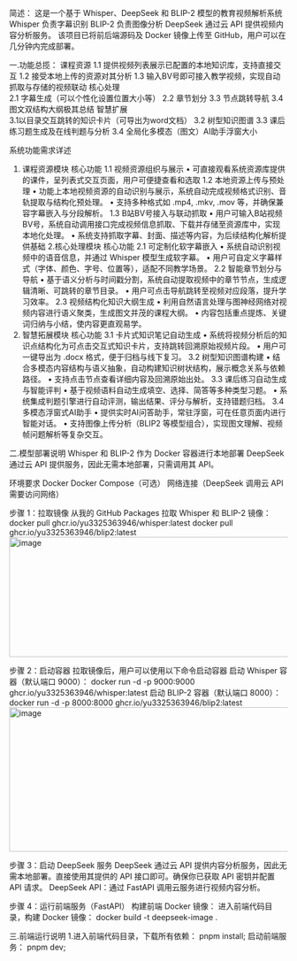 简述：
这是一个基于 Whisper、DeepSeek 和 BLIP-2 模型的教育视频解析系统
Whisper 负责字幕识别
BLIP-2 负责图像分析
DeepSeek 通过云 API 提供视频内容分析服务。
该项目已将前后端源码及 Docker 镜像上传至 GitHub，用户可以在几分钟内完成部署。

一.功能总揽：
课程资源
  1.1	提供视频列表展示已配置的本地知识库，支持直接交互
	1.2	接受本地上传的资源对其分析
	1.3	输入BV号即可接入教学视频，实现自动抓取与存储的视频联动
核心处理	
  2.1	字幕生成（可以个性化设置位置大小等）
	2.2	章节划分
	3.3	节点跳转导航
	3.4	图文双结构大纲极其总结
智慧扩展	
  3.1以目录交互跳转的知识卡片（可导出为word文档）
	3.2	树型知识图谱
	3.3	课后练习题生成及在线判题与分析
	3.4	全局化多模态（图文）AI助手浮窗大小

系统功能需求详述
1. 课程资源模块
核心功能
1.1 视频资源组织与展示
•	可直接观看系统资源库提供的课件，呈列表式交互页面，用户可便捷查看和选取
1.2 本地资源上传与预处理
•	功能上本地视频资源的自动识别与展示，系统自动完成视频格式识别、音轨提取与结构化预处理。
•	支持多种格式如 .mp4, .mkv, .mov 等，并确保兼容字幕嵌入与分段解析。
1.3 B站BV号接入与联动抓取
•	用户可输入B站视频BV号，系统自动调用接口完成视频信息抓取、下载并存储至资源库中，实现本地化处理。
•	系统支持抓取字幕、封面、描述等内容，为后续结构化解析提供基础
2.核心处理模块
核心功能
2.1 可定制化软字幕嵌入
•	系统自动识别视频中的语音信息，并通过 Whisper 模型生成软字幕。
•	用户可自定义字幕样式（字体、颜色、字号、位置等），适配不同教学场景。
2.2 智能章节划分与导航
•	基于语义分析与时间戳分割，系统自动提取视频中的章节节点，生成逻辑清晰、可跳转的章节目录。
•	用户可点击导航跳转至视频对应段落，提升学习效率。
2.3 视频结构化知识大纲生成
•	利用自然语言处理与图神经网络对视频内容进行语义聚类，生成图文并茂的课程大纲。
•	内容包括重点提炼、关键词归纳与小结，使内容更直观易学。
3. 智慧拓展模块
核心功能
3.1 卡片式知识笔记自动生成
•	系统将视频分析后的知识点结构化为可点击交互式知识卡片，支持跳转回溯原始视频片段。
•	用户可一键导出为 .docx 格式，便于归档与线下复习。
3.2 树型知识图谱构建
•	结合多模态内容结构与语义抽象，自动构建知识树状结构，展示概念关系与依赖路径。
•	支持点击节点查看详细内容及回溯原始出处。
3.3 课后练习自动生成与智能评判
•	基于视频语料自动生成填空、选择、简答等多种类型习题。
•	系统集成判题引擎进行自动评测，输出结果、评分与解析，支持错题归档。
3.4 多模态浮窗式AI助手
•	提供实时AI问答助手，常驻浮窗，可在任意页面内进行智能对话。
•	支持图像上传分析（BLIP2 等模型组合），实现图文理解、视频帧问题解析等复杂交互。

二.模型部署说明
Whisper 和 BLIP-2 作为 Docker 容器进行本地部署
DeepSeek 通过云 API 提供服务，因此无需本地部署，只需调用其 API。

环境要求
Docker
Docker Compose（可选）
网络连接（DeepSeek 调用云 API 需要访问网络）

步骤 1：拉取镜像
从我的 GitHub Packages 拉取 Whisper 和 BLIP-2 镜像：
docker pull ghcr.io/yu3325363946/whisper:latest
docker pull ghcr.io/yu3325363946/blip2:latest
<img width="1181" height="217" alt="image" src="https://github.com/user-attachments/assets/36c2d769-f822-418f-a56b-be8f6c31c811" />

步骤 2：启动容器
拉取镜像后，用户可以使用以下命令启动容器
启动 Whisper 容器（默认端口 9000）：
docker run -d -p 9000:9000 ghcr.io/yu3325363946/whisper:latest
启动 BLIP-2 容器（默认端口 8000）：
docker run -d -p 8000:8000 ghcr.io/yu3325363946/blip2:latest
<img width="1204" height="261" alt="image" src="https://github.com/user-attachments/assets/e0334288-d913-4e89-aab4-2d3ed8b9e6ba" />

步骤 3：启动 DeepSeek 服务
DeepSeek 通过云 API 提供内容分析服务，因此无需本地部署。直接使用其提供的 API 接口即可。确保你已获取 API 密钥并配置 API 请求。
DeepSeek API：通过 FastAPI 调用云服务进行视频内容分析。

步骤 4：运行前端服务（FastAPI）
构建前端 Docker 镜像：
进入前端代码目录，构建 Docker 镜像：
docker build -t deepseek-image .

三.前端运行说明
1.进入前端代码目录，下载所有依赖：
pnpm install;
启动前端服务：
pnpm dev;





